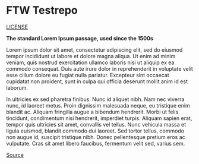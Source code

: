 # FTW Testrepo

[LICENSE](LICENSE)

**The standard Lorem Ipsum passage, used since the 1500s**

Lorem ipsum dolor sit amet, consectetur adipiscing elit, sed do eiusmod tempor incididunt ut labore et dolore magna aliqua. Ut enim ad minim veniam, quis nostrud exercitation ullamco laboris nisi ut aliquip ex ea commodo consequat. Duis aute irure dolor in reprehenderit in voluptate velit esse cillum dolore eu fugiat nulla pariatur. Excepteur sint occaecat cupidatat non proident, sunt in culpa qui officia deserunt mollit anim id est laborum.

In ultricies ex sed pharetra finibus. Nunc id aliquet nibh. Nam nec viverra nunc, id laoreet metus. Proin dignissim malesuada neque, eu tristique enim blandit ac. Aliquam fringilla augue a bibendum hendrerit. Morbi ut felis tincidunt, condimentum nisi hendrerit, imperdiet turpis. Aliquam sapien erat, tempor quis ultricies sit amet, convallis vel tellus. Nunc vehicula massa et ligula euismod, blandit commodo dui laoreet. Sed tortor tellus, commodo non augue id, suscipit tristique nibh. Donec pellentesque pretium eros ac vulputate. Cras sit amet libero faucibus, fermentum velit sed, varius sem.

[Source](https://lipsum.com/)
